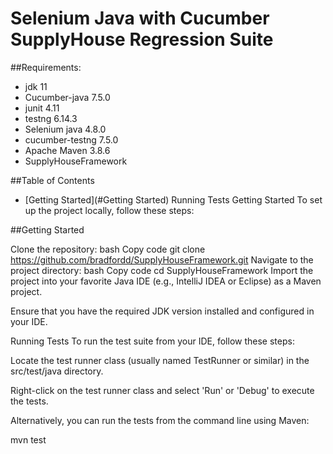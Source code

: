 # Selenium Java with Cucumber SupplyHouse Regression Suite

##Requirements:
- jdk 11
- Cucumber-java 7.5.0
- junit 4.11
- testng 6.14.3
- Selenium java 4.8.0
- cucumber-testng 7.5.0
- Apache Maven 3.8.6
- SupplyHouseFramework

##Table of Contents
- [Getting Started](#Getting Started)
Running Tests
Getting Started
To set up the project locally, follow these steps:


##Getting Started
























Clone the repository:
bash
Copy code
git clone https://github.com/bradfordd/SupplyHouseFramework.git
Navigate to the project directory:
bash
Copy code
cd SupplyHouseFramework
Import the project into your favorite Java IDE (e.g., IntelliJ IDEA or Eclipse) as a Maven project.

Ensure that you have the required JDK version installed and configured in your IDE.

Running Tests
To run the test suite from your IDE, follow these steps:

Locate the test runner class (usually named TestRunner or similar) in the src/test/java directory.

Right-click on the test runner class and select 'Run' or 'Debug' to execute the tests.

Alternatively, you can run the tests from the command line using Maven:

mvn test